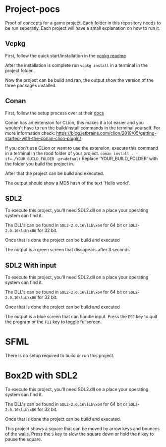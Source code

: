 # Project-pocs

Proof of concepts for a game project. Each folder in this repository needs to be run seperatly.
Each project will have a small explanation on how to run it.

## Vcpkg

First, follow the quick start/installation in the [vcpkg readme](https://github.com/microsoft/vcpkg/blob/master/README.md)

After the installation is complete run `vcpkg install` in a terminal in the project folder.

Now the project can be build and ran, the output show the version of the three packages installed.

## Conan

First, follow the setup process over at their [docs](https://docs.conan.io/en/latest/installation.html)

Conan has an extension for CLion, this makes it a lot easier and you wouldn't have to run the build/install commands in the terminal yourself.
For more information check: https://blog.jetbrains.com/clion/2019/05/getting-started-with-the-conan-clion-plugin/

If you don't use CLion or want to use the extension, execute this command in a terminal in the rood folder of your project.
`conan install . -if=./YOUR_BUILD_FOLDER -pr=default` Replace 'YOUR_BUILD_FOLDER' with the folder you build the project in.


After that the project can be build and executed.

The output should show a MD5 hash of the text 'Hello world'.

## SDL2

To execute this project, you'll need SDL2.dll on a place your operating system can find it.

The DLL's can be found in `SDL2-2.0.16\lib\x64` for 64 bit or `SDL2-2.0.16\lib\x86` for 32 bit.

Once that is done the project can be build and executed

The output is a green screen that dissapears after 3 seconds.

## SDL2 With input

To execute this project, you'll need SDL2.dll on a place your operating system can find it.

The DLL's can be found in `SDL2-2.0.16\lib\x64` for 64 bit or `SDL2-2.0.16\lib\x86` for 32 bit.

Once that is done the project can be build and executed

The output is a blue screen that can handle input. Press the `ESC` key to quit the program or the `F11` key to toggle fullscreen.

# SFML

There is no setup required to build or run this project.

# Box2D with SDL2

To execute this project, you'll need SDL2.dll on a place your operating system can find it.

The DLL's can be found in `SDL2-2.0.16\lib\x64` for 64 bit or `SDL2-2.0.16\lib\x86` for 32 bit.

Once that is done the project can be build and executed.

This project shows a square that can be moved by arrow keys and bounces of the walls. Press the `S` key to slow the square down or hold the `P` key to pause the square.


